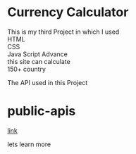 # Currency Calculator
This is my third Project in which I used <br>
HTML <br>
CSS <br>
Java Script Advance <br>
this site can calculate <br>
150+ country 

The API used in this Project <br>

# public-apis 
<a href="https://github.com/public-apis/public-apis?tab=readme-ov-file#games--comics">link </a>

lets learn more 


